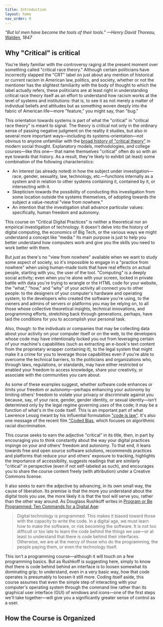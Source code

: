```yaml
---
title: Introduction
layout: home
nav_order: 0
---
```


*"But lo! men have become the tools of their tools." &mdash;Henry David Thoreau,* [Walden](https://commons.digitalthoreau.org/walden/economy/economy-45-58/?s=tool#pTvsanomslitpaitaalttlhsbasnWhwrwfschjaHdaiwtwetvocpcmtBlmhbttwipfwhifsutfshWnnlcnsdoefhaCmaimiacbfmntbwaaestfhfceomlschbTapvwfiahcusl)*, 1847* 

## Why "Critical" is critical

You're likely familiar with the controversy raging at the present moment over something called "critical race theory." Although certain politicians have incorrectly slapped the "CRT" label on just about any mention of historical or current racism in American law, politics, and society, whether or not the mentioner has the slightest familiarity with the body of thought to which the label actually refers, these politicians are at least right in understanding critical race theory itself as an effort to understand how racism works at the level of systems and institutions: that is, to see it as not merely a matter of individual beliefs and attitudes but as something woven deeply into the fabric of American life&mdash;more "feature," you might say, than "bug."

This orientation towards systems is part of what the "critical" in "critical race theory" is meant to signal. The theory is critical not only in the ordinary sense of passing negative judgment on the reality it studies, but also in several more important ways&mdash;including its systems-orientation&mdash;not obvious to anyone unfamiliar with the [broad history of "critical theory"](https://plato.stanford.edu/entries/critical-theory/) in modern social thought. Explanatory models, methodologies, and college courses&mdash;like this one&mdash; that name themselves "critical" often do so with an eye towards that history. As a result, they're likely to exhibit (at least) some combination of the following characteristics:

- An interest (as already noted) in how the subject under investigation&mdash;race, gender, sexuality, law, technology, etc.&mdash;functions internally as a system and in relation to other systems containing it, contained by it, or intersecting with it.
- Skepticism towards the possibility of conducting this investigation from some location outside the systems themselves, of adopting towards the subject a value-neutral "view from nowhere."
- An intention that the investigation shall advance particular values: specifically, human freedom and autonomy.

This course on "Critical Digital Practices" is neither a theoretical nor an empirical investigation of  technology. It doesn't delve into the history of digital computing, the economics of Big Tech, or the various ways we might understand a concept like "media." Its main purpose is just to help you better understand how computers work and give you the skills you need to work better with them. 

But just as there's no "view from nowhere" available when we want to study some aspect of society, so it's impossible to engage in a "practice from nowhere" when using human-made tools that have real effects on actual people, starting with you, the user of the tool. "Computing" is a deeply social activity; even when you're alone with your screen, locked in private battle with data you're trying to wrangle or the HTML code for your website, the "what," "how," and "why" of your activity all connect you to other people: to the designers of your computer's hardware and operating system, to the developers who created the software you're using, to the owners and admins of servers or platforms you may be relying on, to all those whose collective theoretical insights, technical innovations, and programming efforts, stretching back through generations, perhaps, have laid the conditions for you to accomplish your personal task.

Also, though: to the indivduals or companies that may be collecting data about your activity on your computer itself or on the web, to the developers whose code may have intentionally locked you out from leveraging certain of your machine's capabilities (such as extracting an e-book's text content from the proprietary wrapper containing it), to the legal system that might make it a crime for you to leverage those capabilities even if you're able to overcome the technical barriers, to the politicians and organizations who, through laws, regulations, or standards, may have either restricted or enabled your freedom to access knowledge, share your creativity, or associate with the communities you care about.

As some of these examples suggest, whether software code enhances or limits your freedom or autonomy&mdash;perhaps enhancing your autonomy by limiting others' freedom to violate your privacy or discriminate against you because, say, of your race, gender, gender identity, or sexual identity&mdash;isn't determined only by the legal regime governing *uses* of the code; it may be a function of what's *in* the code itself. This is an important part of what Lawrence Lessig meant by his influential formulation ["code is law"](https://www.harvardmagazine.com/2000/01/code-is-law-html). It's also one message of the recent film ["Coded Bias](https://www.codedbias.com/about), which focuses on algorithmic racial discrimination.

This course seeks to earn the adjective "critical" in its title, then, in part by encouraging you to think constantly about the way your digital practices impinge on your and others' freedom and autonomy. To that end, it leans towards free and open source software solutions, recommends practices and platforms that reduce your and others' exposure to tracking, highlights the importance of accessibility, suggests readings that are similarly "critical" in perspective (even if not self-labeled as such), and encourages you to share the course content freely (with attribution) under a Creative Commons license.

It also seeks to earn the adjective by advancing, in its own small way, the cause of liberation. Its premise is that the more you understand about the digital tools you use, the more likely it is that the tool will serve you, rather than the other way around. As Douglass Rushkoff writes in [Program or Be Programmed: Ten Commands for a Digital Age](https://rushkoff.com/books/program-or-be-programmed/):

> Digital technology is programmed. This makes it biased toward those with the capacity to write the code. In a digital age, we must learn how to make the software, or risk becoming the software. It is not too difficult or too late to learn the code behind the things we use&mdash;or at least to understand that there is code behind their interfaces. Otherwise, we are at the mercy of those who do the programming, the people paying them, or even the technology itself.

This isn't a programming course&mdash;although it will touch on a few programming basics. But as Rushkoff is suggesting here, simply to know *that* there is code behind behind an interface is to loosen somewhat its dominating grip; to understand, even in a very basic way, how that code operates is presumably to loosen it still more. Coding itself aside, this course assumes that even the simple step of interacting with your computer's operating system through the command line rather than its graphical user interface (GUI) of windows and icons&mdash;one of the first steps we'll take together&mdash;will give you a significantly greater sense of control as a user.

## How the Course is Organized